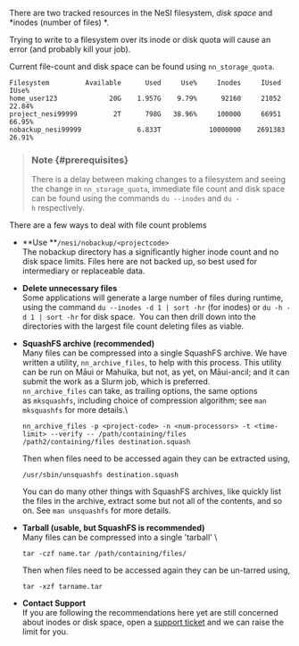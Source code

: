 There are two tracked resources in the NeSI filesystem, *disk space* and
*inodes (number of files) *.

Trying to write to a filesystem over its inode or disk quota will cause
an error (and probably kill your job).

Current file-count and disk space can be found using `nn_storage_quota`.

    Filesystem         Available      Used     Use%     Inodes     IUsed     IUse%
    home_user123             20G    1.957G    9.79%      92160     21052    22.84%
    project_nesi99999         2T      798G   38.96%     100000     66951    66.95%
    nobackup_nesi99999              6.833T            10000000    2691383   26.91%

> ### Note {#prerequisites}
>
> There is a delay between making changes to a filesystem and seeing the
> change in `nn_storage_quota`, immediate file count and disk space can
> be found using the commands `du --inodes` and `du -h` respectively.

There are a few ways to deal with file count problems

-   **Use **`/nesi/nobackup/<projectcode>`\
    The nobackup directory has a significantly higher inode count and no
    disk space limits. Files here are not backed up, so best used for
    intermediary or replaceable data.
-   **Delete unnecessary files**\
    Some applications will generate a large number of files during
    runtime, using the command `du --inodes -d 1 | sort -hr` (for
    inodes) or `du -h -d 1 | sort -hr` for disk space.  You can then
    drill down into the directories with the largest file count deleting
    files as viable.
-   **SquashFS archive (recommended)**\
    Many files can be compressed into a single SquashFS archive. We have
    written a utility, `nn_archive_files`, to help with this process.
    This utility can be run on Māui or Mahuika, but not, as yet, on
    Māui-ancil; and it can submit the work as a Slurm job, which is
    preferred. `nn_archive_files` can take, as trailing options, the
    same options as `mksquashfs`, including choice of compression
    algorithm; see `man mksquashfs` for more details.\

        nn_archive_files -p <project-code> -n <num-processors> -t <time-limit> --verify -- /path/containing/files /path2/containing/files destination.squash

    Then when files need to be accessed again they can be extracted
    using,

        /usr/sbin/unsquashfs destination.squash

    You can do many other things with SquashFS archives, like quickly
    list the files in the archive, extract some but not all of the
    contents, and so on. See `man unsquashfs` for more details.

-   **Tarball (usable, but SquashFS is recommended)**\
    Many files can be compressed into a single \'tarball\' \

        tar -czf name.tar /path/containing/files/

    Then when files need to be accessed again they can be un-tarred
    using,

        tar -xzf tarname.tar

-   **Contact Support**\
    If you are following the recommendations here yet are still
    concerned about inodes or disk space, open a [support
    ticket](https://support.nesi.org.nz/hc/en-gb/requests/new) and we
    can raise the limit for you.
